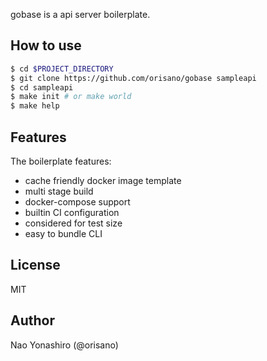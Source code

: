 gobase is a api server boilerplate.

## How to use
```bash
$ cd $PROJECT_DIRECTORY
$ git clone https://github.com/orisano/gobase sampleapi
$ cd sampleapi
$ make init # or make world
$ make help
```

## Features
The boilerplate features:
 * cache friendly docker image template
 * multi stage build 
 * docker-compose support
 * builtin CI configuration 
 * considered for test size
 * easy to bundle CLI

## License
MIT

## Author
Nao Yonashiro (@orisano)
